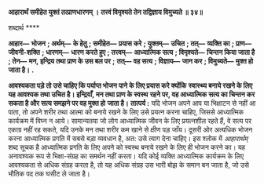 **आहारार्थं समीहेत युक्तं तत्प्राणधारणम् ।** **तत्त्वं विमृश्यते तेन तद्विज्ञाय विमुच्यते ॥ ३४॥** 

शब्दार्थ **** 

**आहार—** **भोजन** **; अर्थम्—** **के हेतु** **; समीहेत—** **प्रयास करे** **; युक्तम्—** **उचित** **; तत्—** **व्यक्ति का** **; प्राण—** **जीवनी-शक्ति** **; धारणम्—** **धारण करते हुए** **; तत्त्वम्—** **आध्यात्मिक सत्य** **; विमृश्यते—** **चिन्तन किया जाता है** **; तेन—** **मन, इन्द्रिय तथा प्राण के उस बल पर** **;** **तत्—** **वह सत्य** **; विज्ञाय—** **जान कर** **; विमुच्यते—** **मुक्त हो जाता है।** **.** 

**आवश्यकता पड़े तो उसे चाहिए कि पर्याप्त भोजन पाने के लिए प्रयास करे क्योंकि** **स्वास्थ्य बनाये रखने के लिए यह आवश्यक तथा उचित है। इन्द्रियाँ, मन तथा प्राण के स्वस्थ** **रहने पर, वह आध्यात्मिक सत्य का चिन्तन कर सकता है और सत्य समझने पर वह मुक्त हो** **जाता है।** **तात्पर्य :** यदि भोजन अपने आप या भिक्षाटन से नहीं आ पाता, तो अपने शरीर तथा आत्मा को बनाये रखने के लिए उसे प्रयत्न करना चाहिए, जिससे आध्यात्मिक कार्यक्रम में विघ्न न आये। सामान्यतया जो लोग आध्यात्मिक जीवन के लिए प्रयत्नशील रहते हैं, वे सत्य पर एकाग्र नहीं रह सकते, यदि उनके मन तथा शरीर कम खाने से क्षीण पड़ जाँय। दूसरी ओर अत्यधिक भोजन करना आध्यात्मिक प्रगति में सबसे बड़ा व्यवधान है, अत: उसे त्याग देना चाहिए। इस श्लोक में *आहारार्थम्*  शब्द सूचक है आध्यात्मिक प्रगति के लिए अपने को स्वस्थ बनाये रखने के लिए ही भोजन करने का। यह अनावश्यक रूप से भिक्षा-संग्रह का समर्थन नहीं करता। यदि कोई व्यक्ति आध्यात्मिक कार्यक्रम के लिए आवश्यकता से अधिक संग्रह करता है, तो यह अधिक संग्रह उस भारी बोझ के समान बन जाता है, जो उसे भौतिक पद तक घसीट ले जाता है।  